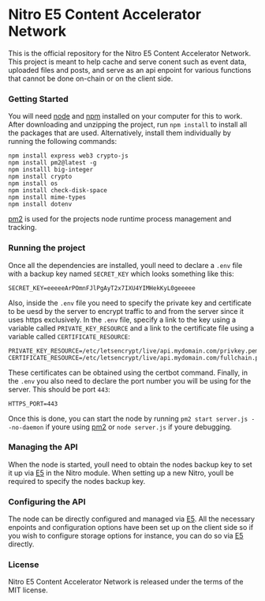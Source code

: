 # Nitro E5 Content Accelerator Network

This is the official repository for the Nitro E5 Content Accelerator Network. This project is meant to help cache and serve conent such as event data, uploaded files and posts, and serve as an api enpoint for various functions that cannot be done on-chain or on the client side.

### Getting Started

You will need [node](https://nodejs.org/) and [npm](https://www.npmjs.com/) installed on your computer for this to work. After downloading and unzipping the project, run `npm install` to install all the packages that are used. Alternatively, install them individually by running the following commands:

```
npm install express web3 crypto-js
npm install pm2@latest -g
npm installl big-integer
npm install crypto
npm install os
npm install check-disk-space
npm install mime-types
npm install dotenv
```

[pm2](https://pm2.io) is used for the projects node runtime process management and tracking.

### Running the project

Once all the dependencies are installed, youll need to declare a `.env` file with a backup key named `SECRET_KEY` which looks something like this:

```
SECRET_KEY=eeeeeArPOmnFJlPgAyT2x7IXU4YIMHekKyL0geeeee
```

Also, inside the `.env` file you need to specify the private key and certificate to be uesd by the server to encrypt traffic to and from the server since it uses https exclusively. In the `.env` file, specify a link to the key using a variable called `PRIVATE_KEY_RESOURCE` and a link to the certificate file using a variable called `CERTIFICATE_RESOURCE`:

```
PRIVATE_KEY_RESOURCE=/etc/letsencrypt/live/api.mydomain.com/privkey.pem
CERTIFICATE_RESOURCE=/etc/letsencrypt/live/api.mydomain.com/fullchain.pem
```

These certificates can be obtained using the certbot command. Finally, in the `.env` you also need to declare the port number you will be using for the server. This should be port `443`:

```
HTTPS_PORT=443
```

Once this is done, you can start the node by running `pm2 start server.js --no-daemon` if youre using [pm2](https://pm2.io) or `node server.js` if youre debugging.

### Managing the API

When the node is started, youll need to obtain the nodes backup key to set it up via [E5](https://b35000.github.io/E5UI/) in the Nitro module. When setting up a new Nitro, youll be required to specify the nodes backup key.

### Configuring the API

The node can be directly configured and managed via [E5](https://b35000.github.io/E5UI/). All the necessary enpoints and configuration options have been set up on the client side so if you wish to configure storage options for instance, you can do so via [E5](https://b35000.github.io/E5UI/) directly.

### License

Nitro E5 Content Accelerator Network is released under the terms of the MIT license.
